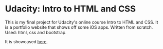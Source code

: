 # Udacity: Intro to HTML and CSS
This is my final project for Udacity's online course Intro to HTML and CSS. It is a portfolio website that shows off some iOS apps. 
Written from scratch. Used: html, css and bootstrap.

It is showcased [here](http://giladoved.com/udacity/sampleportfolio.html).
